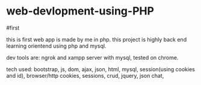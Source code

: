 # web-devlopment-using-PHP 

#first

this is first web app is made by me in php. this project is highly back end learning orientend using php and mysql.

dev tools are: ngrok and xampp server with mysql, tested on chrome.

tech used: bootstrap, js, dom, ajax, json, html, mysql, session(using cookies and id), browser/http cookies, sessions, crud, jquery,
json chat, 

